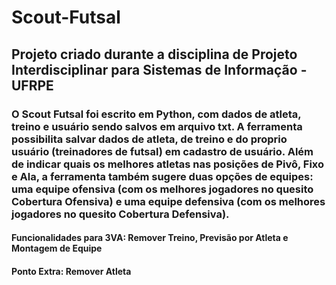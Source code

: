 # Scout-Futsal

## Projeto criado durante a disciplina de Projeto Interdisciplinar para Sistemas de Informação - UFRPE

### O Scout Futsal foi escrito em Python, com dados de atleta, treino e usuário sendo salvos em arquivo txt. A ferramenta possibilita salvar dados de atleta, de treino e do proprio usuário (treinadores de futsal) em cadastro de usuário. Além de indicar quais os melhores atletas nas posições de Pivô, Fixo e Ala, a ferramenta também sugere duas opções de equipes: uma equipe ofensiva (com os melhores jogadores no quesito Cobertura Ofensiva) e uma equipe defensiva (com os melhores jogadores no quesito Cobertura Defensiva).


#### Funcionalidades para 3VA: Remover Treino, Previsão por Atleta e Montagem de Equipe
#### Ponto Extra: Remover Atleta


